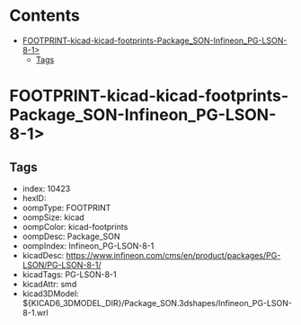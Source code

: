 



Contents
========

* [FOOTPRINT-kicad-kicad-footprints-Package_SON-Infineon_PG-LSON-8-1>](#footprint-kicad-kicad-footprints-package_son-infineon_pg-lson-8-1)
	* [Tags](#tags)

# FOOTPRINT-kicad-kicad-footprints-Package_SON-Infineon_PG-LSON-8-1>

## Tags

- index: 10423
- hexID: 
- oompType: FOOTPRINT
- oompSize: kicad
- oompColor: kicad-footprints
- oompDesc: Package_SON
- oompIndex: Infineon_PG-LSON-8-1
- kicadDesc: https://www.infineon.com/cms/en/product/packages/PG-LSON/PG-LSON-8-1/
- kicadTags: PG-LSON-8-1
- kicadAttr: smd
- kicad3DModel: ${KICAD6_3DMODEL_DIR}/Package_SON.3dshapes/Infineon_PG-LSON-8-1.wrl
